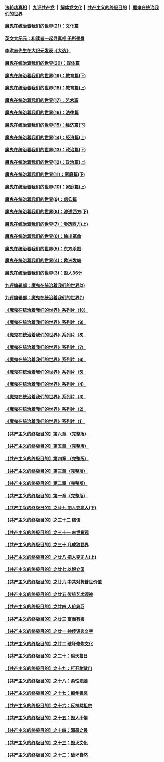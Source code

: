 

####  [法轮功真相](../../../../basic/blob/master/README.md?t=01270831) &nbsp;|&nbsp; [九评共产党](../../../../9ping.md/blob/master/README.md?t=01270831) &nbsp;|&nbsp; [解体党文化](../../../../jtdwh.md/blob/master/README.md?t=01270831)  &nbsp;|&nbsp; [共产主义的终极目的](../../../../gczydzjmd.md/blob/master/README.md?t=01270831) &nbsp;|&nbsp; [魔鬼在统治我们的世界](../../../../mgztzwmdsj.md/blob/master/README.md?t=01270831) 

#### [魔鬼在统治着我们的世界(21)：文化篇](../pages/nsc422/n10597706.md?t=01270831) 

#### [英文大纪元：和读者一起寻真相 无所畏惧](../pages/nsc422/n12542027.md?t=01270831) 

#### [李洪志先生在大纪元发表《大选》](../pages/nsc422/n12534746.md?t=01270831) 

#### [魔鬼在统治着我们的世界(20)：媒体篇](../pages/nsc422/n10586579.md?t=01270831) 

#### [魔鬼在统治着我们的世界(19)：教育篇(下)](../pages/nsc422/n10564808.md?t=01270831) 

#### [魔鬼在统治着我们的世界(18)：教育篇(上)](../pages/nsc422/n10526970.md?t=01270831) 

#### [魔鬼在统治着我们的世界(17)：艺术篇](../pages/nsc422/n10499093.md?t=01270831) 

#### [魔鬼在统治着我们的世界(16)：法律篇](../pages/nsc422/n10485969.md?t=01270831) 

#### [魔鬼在统治着我们的世界(15)：经济篇(下)](../pages/nsc422/n10469975.md?t=01270831) 

#### [魔鬼在统治着我们的世界(14)：经济篇(上)](../pages/nsc422/n10457370.md?t=01270831) 

#### [魔鬼在统治着我们的世界(13)：政治篇(下)](../pages/nsc422/n10448270.md?t=01270831) 

#### [魔鬼在统治着我们的世界(12)：政治篇(上)](../pages/nsc422/n10444576.md?t=01270831) 

#### [魔鬼在统治着我们的世界(11)：家庭篇(下)](../pages/nsc422/n10440961.md?t=01270831) 

#### [魔鬼在统治着我们的世界(10)：家庭篇(上)](../pages/nsc422/n10435448.md?t=01270831) 

#### [魔鬼在统治着我们的世界(9)：信仰篇](../pages/nsc422/n10432159.md?t=01270831) 

#### [魔鬼在统治着我们的世界(8)：渗透西方(下)](../pages/nsc422/n10429603.md?t=01270831) 

#### [魔鬼在统治着我们的世界(7)：渗透西方(上)](../pages/nsc422/n10426013.md?t=01270831) 

#### [魔鬼在统治着我们的世界(6)：输出革命](../pages/nsc422/n10421536.md?t=01270831) 

#### [魔鬼在统治着我们的世界(5)：东方杀戮](../pages/nsc422/n10417707.md?t=01270831) 

#### [魔鬼在统治着我们的世界(4)：欧洲发端](../pages/nsc422/n10414890.md?t=01270831) 

#### [魔鬼在统治着我们的世界(3)：毁人36计](../pages/nsc422/n10411583.md?t=01270831) 

#### [九评编辑部：魔鬼在统治着我们的世界(2)](../pages/nsc422/n10410036.md?t=01270831) 

#### [九评编辑部：魔鬼在统治着我们的世界(1)](../pages/nsc422/n10406825.md?t=01270831) 

#### [《魔鬼在统治着我们的世界》系列片（10）](../pages/nsc422/n12292670.md?t=01270831) 

#### [《魔鬼在统治着我们的世界》系列片（9）](../pages/nsc422/n12290859.md?t=01270831) 

#### [《魔鬼在统治着我们的世界》系列片（8）](../pages/nsc422/n12287445.md?t=01270831) 

#### [《魔鬼在统治着我们的世界》系列片（7）](../pages/nsc422/n12283425.md?t=01270831) 

#### [《魔鬼在统治着我们的世界》系列片（6）](../pages/nsc422/n12282314.md?t=01270831) 

#### [《魔鬼在统治着我们的世界》系列片（5）](../pages/nsc422/n12281419.md?t=01270831) 

#### [《魔鬼在统治着我们的世界》系列片（4）](../pages/nsc422/n12274024.md?t=01270831) 

#### [《魔鬼在统治着我们的世界》系列片（3）](../pages/nsc422/n12271322.md?t=01270831) 

#### [《魔鬼在统治着我们的世界》系列片（2）](../pages/nsc422/n12269049.md?t=01270831) 

#### [《魔鬼在统治着我们的世界》系列片（1）](../pages/nsc422/n12267575.md?t=01270831) 

#### [【共产主义的终极目的】第六章 （完整版）](../pages/nsc422/n11428913.md?t=01270831) 

#### [【共产主义的终极目的】第五章 （完整版）](../pages/nsc422/n11428912.md?t=01270831) 

#### [【共产主义的终极目的】第四章 （完整版）](../pages/nsc422/n11428907.md?t=01270831) 

#### [【共产主义的终极目的】第三章（完整版）](../pages/nsc422/n11428848.md?t=01270831) 

#### [【共产主义的终极目的】第二章（完整版）](../pages/nsc422/n11428831.md?t=01270831) 

#### [【共产主义的终极目的】第一章（完整版）](../pages/nsc422/n11417651.md?t=01270831) 

#### [【共产主义的终极目的】之廿九 把人变非人(下)](../pages/nsc422/n11344140.md?t=01270831) 

#### [【共产主义的终极目的】之三十二 结语](../pages/nsc422/n11360535.md?t=01270831) 

#### [【共产主义的终极目的】之三十一 末世景观](../pages/nsc422/n11351129.md?t=01270831) 

#### [【共产主义的终极目的】之三十 几成狼世界](../pages/nsc422/n11348280.md?t=01270831) 

#### [【共产主义的终极目的】之廿八 把人变非人(上)](../pages/nsc422/n11340492.md?t=01270831) 

#### [【共产主义的终极目的】之廿七 以恨立国](../pages/nsc422/n11336944.md?t=01270831) 

#### [【共产主义的终极目的】之廿六 中共对抗普世价值](../pages/nsc422/n11324785.md?t=01270831) 

#### [【共产主义的终极目的】之廿五 传统艺术颂神](../pages/nsc422/n11296396.md?t=01270831) 

#### [【共产主义的终极目的】之廿四 人伦典范](../pages/nsc422/n11296397.md?t=01270831) 

#### [【共产主义的终极目的】之廿三 富而有德](../pages/nsc422/n11283598.md?t=01270831) 

#### [【共产主义的终极目的】之廿一 神传语言文字](../pages/nsc422/n11263265.md?t=01270831) 

#### [【共产主义的终极目的】之廿二 破坏修炼文化](../pages/nsc422/n11245728.md?t=01270831) 

#### [【共产主义的终极目的】之二十：偷天换日](../pages/nsc422/n11238846.md?t=01270831) 

#### [【共产主义的终极目的】之十九：打开地狱门](../pages/nsc422/n11206376.md?t=01270831) 

#### [【共产主义的终极目的】之十八：柔性洗脑](../pages/nsc422/n11199994.md?t=01270831) 

#### [【共产主义的终极目的】之十七：颠倒善恶](../pages/nsc422/n11179782.md?t=01270831) 

#### [【共产主义的终极目的】之十六：反神骂祖宗](../pages/nsc422/n11166798.md?t=01270831) 

#### [【共产主义的终极目的】之十五：毁人不倦](../pages/nsc422/n11166792.md?t=01270831) 

#### [【共产主义的终极目的】之十四：邪恶之最](../pages/nsc422/n11150249.md?t=01270831) 

#### [【共产主义的终极目的】之十三：毁灭文化](../pages/nsc422/n11135227.md?t=01270831) 

#### [【共产主义的终极目的】之十二：破坏自然](../pages/nsc422/n11135214.md?t=01270831) 

